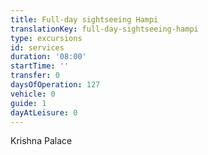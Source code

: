 ```yaml
---
title: Full-day sightseeing Hampi
translationKey: full-day-sightseeing-hampi
type: excursions
id: services
duration: '08:00'
startTime: ''
transfer: 0
daysOfOperation: 127
vehicle: 0
guide: 1
dayAtLeisure: 0
---
```

Krishna Palace
